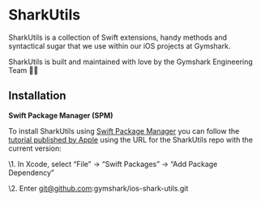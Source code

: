 # SharkUtils

SharkUtils is a collection of Swift extensions, handy methods and syntactical sugar that we use within our iOS projects at Gymshark.

SharkUtils is built and maintained with love by the Gymshark Engineering Team 💙📱

## Installation

**Swift Package Manager (SPM)**

To install SharkUtils using [Swift Package Manager](https://github.com/apple/swift-package-manager) you can follow the [tutorial published by Apple](https://developer.apple.com/documentation/xcode/adding_package_dependencies_to_your_app) using the URL for the SharkUtils repo with the current version:

\1. In Xcode, select “File” → “Swift Packages” → “Add Package Dependency”

\2. Enter git@github.com:gymshark/ios-shark-utils.git
